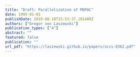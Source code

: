 ```yaml
---
title: "Draft: Parallelization of MOPAC"
date: 1995-01-01
publishDate: 2019-08-18T15:53:37.101489Z
authors: ["Gregor von Laszewski"]
publication_types: ["4"]
abstract: ""
featured: false
publication: ""
url_pdf: "https://laszewski.github.io/papers/sccs-0362.pdf"
---
```


